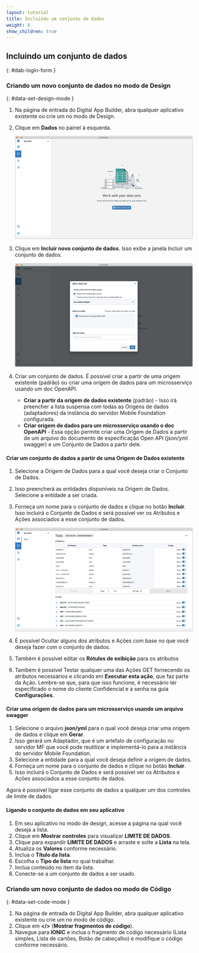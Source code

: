 ```yaml
---
layout: tutorial
title: Incluindo um conjunto de dados
weight: 8
show_children: true
---
```

<!-- NLS_CHARSET=UTF-8 -->
## Incluindo um conjunto de dados
{: #dab-login-form }

### Criando um novo conjunto de dados no modo de Design
{: #data-set-design-mode }

1. Na página de entrada do Digital App Builder, abra qualquer aplicativo existente ou crie um no modo de Design.
2. Clique em **Dados** no painel à esquerda.

    ![Dados](dab-list-menu.png)

3. Clique em **Incluir novo conjunto de dados**. Isso exibe a janela Incluir um conjunto de dados.

    ![Incluir novo conjunto de dados](dab-list-add-data-set.png)

4. Criar um conjunto de dados. É possível criar a partir de uma origem existente (padrão) ou criar uma origem de dados para um microsserviço usando um doc OpenAPI.
    * **Criar a partir da origem de dados existente** (padrão) - Isso irá preencher a lista suspensa com todas as Origens de dados (adaptadores) da instância do servidor Mobile Foundation configurada. 
    * **Criar origem de dados para um microsserviço usando o doc OpenAPI** - Essa opção permite criar uma Origem de Dados a partir de um arquivo do documento de especificação Open API (json/yml swagger) e um Conjunto de Dados a partir dele.

#### Criar um conjunto de dados a partir de uma Origem de Dados existente

1. Selecione a Origem de Dados para a qual você deseja criar o Conjunto de Dados.
2. Isso preencherá as entidades disponíveis na Origem de Dados. Selecione a entidade a ser criada.
3. Forneça um nome para o conjunto de dados e clique no botão **Incluir**. Isso incluirá o Conjunto de Dados e será possível ver os Atributos e Ações associados a esse conjunto de dados.

    ![Novo conjunto de dados com atributos](dab-list-dataset-attributes.png)

4. É possível Ocultar alguns dos atributos e Ações com base no que você deseja fazer com o conjunto de dados.
5. Também é possível editar os **Rótulos de exibição** para os atributos
6. Também é possível Testar qualquer uma das Ações GET fornecendo os atributos necessários e clicando em **Executar esta ação**, que faz parte da Ação. Lembre-se que, para que isso funcione, é necessário ter especificado o nome do cliente Confidencial e a senha na guia **Configurações**.

#### Criar uma origem de dados para um microsserviço usando um arquivo swagger

1. Selecione o arquivo **json/yml** para o qual você deseja criar uma origem de dados e clique em **Gerar**.
2. Isso gerará um Adaptador, que é um artefato de configuração no servidor MF que você pode reutilizar e implementá-lo para a instância do servidor Mobile Foundation.
3. Selecione a entidade para a qual você deseja definir a origem de dados.
4. Forneça um nome para o conjunto de dados e clique no botão **Incluir**.
5. Isso incluirá o Conjunto de Dados e será possível ver os Atributos e Ações associados a esse conjunto de dados.

Agora é possível ligar esse conjunto de dados a qualquer um dos controles de limite de dados.

#### Ligando o conjunto de dados em seu aplicativo

1. Em seu aplicativo no modo de design, acesse a página na qual você deseja a lista.
2. Clique em **Mostrar controles** para visualizar **LIMITE DE DADOS**.
3. Clique para expandir **LIMITE DE DADOS** e arraste e solte a **Lista** na tela.
4. Atualiza os **Valores** conforme necessário. 
5. Inclua o **Título da lista**.
6. Escolha o **Tipo de lista** no qual trabalhar.
7. Inclua conteúdo no item da lista.
8. Conecte-se a um conjunto de dados a ser usado. 

### Criando um novo conjunto de dados no modo de Código
{: #data-set-code-mode }

1. Na página de entrada do Digital App Builder, abra qualquer aplicativo existente ou crie um no modo de código.
2. Clique em **</>**  (**Mostrar fragmentos de código**).
3. Navegue para **IONIC** e inclua o fragmento de código necessário (Lista simples, Lista de cartões, Botão de cabeçalho) e modifique o código conforme necessário.


